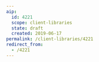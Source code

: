 ```yaml
---
aip:
  id: 4221
  scope: client-libraries
  state: draft
  created: 2019-06-17
permalink: /client-libraries/4221
redirect_from:
  - /4221
---
```


